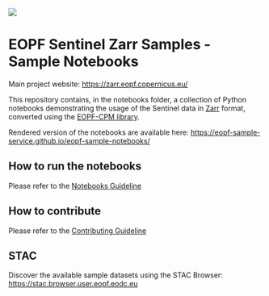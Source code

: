 [<img src="./notebooks/static/ESA_EOPF_logo_2025_COLOR_ESA_blue_reduced.png">](https://zarr.eopf.copernicus.eu/)

# EOPF Sentinel Zarr Samples - Sample Notebooks

Main project website: https://zarr.eopf.copernicus.eu/

This repository contains, in the notebooks folder, a collection of Python notebooks demonstrating the usage of the Sentinel data in [Zarr](https://zarr.dev) format, converted using the [EOPF-CPM library](https://gitlab.eopf.copernicus.eu/cpm/eopf-cpm).

Rendered version of the notebooks are available here: https://eopf-sample-service.github.io/eopf-sample-notebooks/

## How to run the notebooks

Please refer to the [Notebooks Guideline](./notebooks/README.md)

## How to contribute

Please refer to the [Contributing Guideline](CONTRIBUTING.md)

## STAC

Discover the available sample datasets using the STAC Browser:
https://stac.browser.user.eopf.eodc.eu
